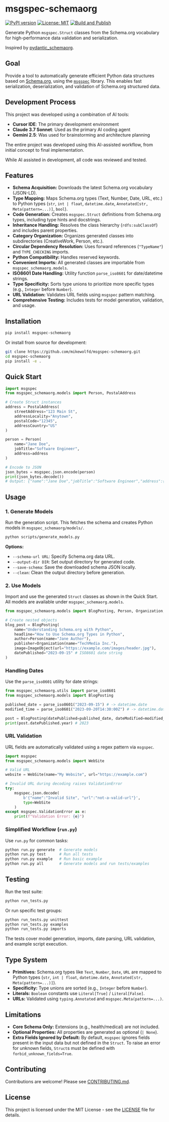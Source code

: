 # msgspec-schemaorg

[![PyPI version](https://badge.fury.io/py/msgspec-schemaorg.svg)](https://badge.fury.io/py/msgspec-schemaorg)
[![License: MIT](https://img.shields.io/badge/License-MIT-yellow.svg)](https://opensource.org/licenses/MIT)
[![Build and Publish](https://github.com/mikewolfd/msgspec-schemaorg/actions/workflows/python-publish.yml/badge.svg)](https://github.com/mikewolfd/msgspec-schemaorg/actions/workflows/python-publish.yml)

Generate Python `msgspec.Struct` classes from the Schema.org vocabulary for high-performance data validation and serialization.

Inspired by [pydantic_schemaorg](https://github.com/lexiq-legal/pydantic_schemaorg).

## Goal

Provide a tool to automatically generate efficient Python data structures based on [Schema.org](https://schema.org/), using the [`msgspec`](https://github.com/jcrist/msgspec) library. This enables fast serialization, deserialization, and validation of Schema.org structured data.

## Development Process

This project was developed using a combination of  AI tools:

- **Cursor IDE**: The primary development environment
- **Claude 3.7 Sonnet**: Used as the primary AI coding agent
- **Gemini 2.5**: Was used for brainstorming and architecture planning

The entire project was developed using this AI-assisted workflow, from initial concept to final implementation.

While AI assisted in development, all code was reviewed and tested.

## Features

*   **Schema Acquisition:** Downloads the latest Schema.org vocabulary (JSON-LD).
*   **Type Mapping:** Maps Schema.org types (Text, Number, Date, URL, etc.) to Python types (`str`, `int | float`, `datetime.date`, `Annotated[str, Meta(pattern=...)]`, `bool`).
*   **Code Generation:** Creates `msgspec.Struct` definitions from Schema.org types, including type hints and docstrings.
*   **Inheritance Handling:** Resolves the class hierarchy (`rdfs:subClassOf`) and includes parent properties.
*   **Category Organization:** Organizes generated classes into subdirectories (CreativeWork, Person, etc.).
*   **Circular Dependency Resolution:** Uses forward references (`"TypeName"`) and `TYPE_CHECKING` imports.
*   **Python Compatibility:** Handles reserved keywords.
*   **Convenient Imports:** All generated classes are importable from `msgspec_schemaorg.models`.
*   **ISO8601 Date Handling:** Utility function `parse_iso8601` for date/datetime strings.
*   **Type Specificity:** Sorts type unions to prioritize more specific types (e.g., `Integer` before `Number`).
*   **URL Validation:** Validates URL fields using `msgspec` pattern matching.
*   **Comprehensive Testing:** Includes tests for model generation, validation, and usage.

## Installation

```bash
pip install msgspec-schemaorg
```

Or install from source for development:

```bash
git clone https://github.com/mikewolfd/msgspec-schemaorg.git
cd msgspec-schemaorg
pip install -e .
```

## Quick Start

```python
import msgspec
from msgspec_schemaorg.models import Person, PostalAddress

# Create Struct instances
address = PostalAddress(
    streetAddress="123 Main St",
    addressLocality="Anytown",
    postalCode="12345",
    addressCountry="US"
)

person = Person(
    name="Jane Doe",
    jobTitle="Software Engineer",
    address=address
)

# Encode to JSON
json_bytes = msgspec.json.encode(person)
print(json_bytes.decode())
# Output: {"name":"Jane Doe","jobTitle":"Software Engineer","address":{"streetAddress":"123 Main St","addressLocality":"Anytown","postalCode":"12345","addressCountry":"US"}}
```

## Usage

### 1. Generate Models

Run the generation script. This fetches the schema and creates Python models in `msgspec_schemaorg/models/`.

```bash
python scripts/generate_models.py
```

**Options:**

*   `--schema-url URL`: Specify Schema.org data URL.
*   `--output-dir DIR`: Set output directory for generated code.
*   `--save-schema`: Save the downloaded schema JSON locally.
*   `--clean`: Clean the output directory before generation.

### 2. Use Models

Import and use the generated `Struct` classes as shown in the Quick Start. All models are available under `msgspec_schemaorg.models`.

```python
from msgspec_schemaorg.models import BlogPosting, Person, Organization, ImageObject

# Create nested objects
blog_post = BlogPosting(
    name="Understanding Schema.org with Python",
    headline="How to Use Schema.org Types in Python",
    author=Person(name="Jane Author"),
    publisher=Organization(name="TechMedia Inc."),
    image=ImageObject(url="https://example.com/images/header.jpg"),
    datePublished="2023-09-15" # ISO8601 date string
)
```

### Handling Dates

Use the `parse_iso8601` utility for date strings:

```python
from msgspec_schemaorg.utils import parse_iso8601
from msgspec_schemaorg.models import BlogPosting

published_date = parse_iso8601("2023-09-15") # -> datetime.date
modified_time = parse_iso8601("2023-09-20T14:30:00Z") # -> datetime.datetime

post = BlogPosting(datePublished=published_date, dateModified=modified_time)
print(post.datePublished.year) # 2023
```

### URL Validation

URL fields are automatically validated using a regex pattern via `msgspec`.

```python
import msgspec
from msgspec_schemaorg.models import WebSite

# Valid URL
website = WebSite(name="My Website", url="https://example.com")

# Invalid URL during decoding raises ValidationError
try:
    msgspec.json.decode(
        b'{"name":"Invalid Site", "url":"not-a-valid-url"}',
        type=WebSite
    )
except msgspec.ValidationError as e:
    print(f"Validation Error: {e}")
```

### Simplified Workflow (`run.py`)

Use `run.py` for common tasks:

```bash
python run.py generate  # Generate models
python run.py test      # Run all tests
python run.py example   # Run basic example
python run.py all       # Generate models and run tests/examples
```

## Testing

Run the test suite:

```bash
python run_tests.py
```

Or run specific test groups:

```bash
python run_tests.py unittest
python run_tests.py examples
python run_tests.py imports
```

The tests cover model generation, imports, date parsing, URL validation, and example script execution.

## Type System

*   **Primitives:** Schema.org types like `Text`, `Number`, `Date`, `URL` are mapped to Python types (`str`, `int | float`, `datetime.date`, `Annotated[str, Meta(pattern=...)]`).
*   **Specificity:** Type unions are sorted (e.g., `Integer` before `Number`).
*   **Literals:** `Boolean` constants use `Literal[True]` / `Literal[False]`.
*   **URLs:** Validated using `typing.Annotated` and `msgspec.Meta(pattern=...)`.

## Limitations

*   **Core Schema Only:** Extensions (e.g., health/medical) are not included.
*   **Optional Properties:** All properties are generated as optional (`| None`).
*   **Extra Fields Ignored by Default:** By default, `msgspec` ignores fields present in the input data but not defined in the `Struct`. To raise an error for unknown fields, `Struct`s must be defined with `forbid_unknown_fields=True`.

## Contributing

Contributions are welcome! Please see [CONTRIBUTING.md](CONTRIBUTING.md).

## License

This project is licensed under the MIT License - see the [LICENSE](LICENSE) file for details.
